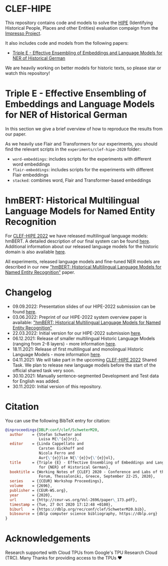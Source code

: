 # CLEF-HIPE

This repository contains code and models to solve the [HIPE](https://impresso.github.io/CLEF-HIPE-2020/)
(Identifying Historical People, Places and other Entities) evaluation compaign from the [Impresso Project](https://impresso-project.ch/).

It also includes code and models from the following papers:

* [Triple E - Effective Ensembling of Embeddings and Language Models for NER of Historical German](http://ceur-ws.org/Vol-2696/paper_173.pdf)

We are heavily working on better models for historic texts, so please star or watch this repository!

# Triple E - Effective Ensembling of Embeddings and Language Models for NER of Historical German

In this section we give a brief overview of how to reproduce the results from our paper.

As we heavily use Flair and Transformers for our experiments, you should find the relevant scripts in the
`experiments/clef-hipe-2020` folder:

* `word-embeddings`: includes scripts for the experiments with different word embeddings
* `flair-embeddings`: includes scripts for the experiments with different Flair embeddings
* `stacked`: combines word, Flair and Transformer-based embeddings

# hmBERT: Historical Multilingual Language Models for Named Entity Recognition

For [CLEF-HIPE 2022](https://hipe-eval.github.io/HIPE-2022/tasks) we have released multilingual language models: hmBERT.
A detailed description of our final system can be found [here](experiments/clef-hipe-2022/README.md). Additional information
about our released language models for the historic domain is also available [here](hlms.md).

All experiments, released language models and fine-tuned NER models are described in our new
["hmBERT: Historical Multilingual Language Models for Named Entity Recognition"](https://arxiv.org/abs/2205.15575) paper.

# Changelog

* 09.09.2022: Presentation slides of our HIPE-2022 submission can be found [here](https://github.com/dbmdz/clef-hipe/raw/main/experiments/clef-hipe-2022/Pr%C3%A4sentationHISTeria.pdf).
* 03.06.2022: Preprint of our HIPE-2022 system overview paper is available:
              ["hmBERT: Historical Multilingual Language Models for Named Entity Recognition"](https://arxiv.org/abs/2205.15575)
* 22.03.2022: Initial version for our HIPE-2022 submission [here](experiments/clef-hipe-2022/README.md).
* 06.12.2021: Release of smaller multilingual Historic Language Models (ranging from 2-8 layers) - more information [here](hlms.md).
* 18.11.2021: Release of first multilingual and monolingual Historic Language Models - more information [here](hlms.md).
* 04.11.2021: We will take part in the upcoming [CLEF-HIPE 2022](https://hipe-eval.github.io/HIPE-2022/tasks) Shared Task.
              We plan to release new language models before the start of the official shared task very soon.
* 30.10.2021: Manually sentence-segmented Development and Test data for English was added.
* 30.11.2020: Initial version of this repository.

# Citation

You can use the following BibTeX entry for citation:

```bibtex
@inproceedings{DBLP:conf/clef/SchweterM20,
  author    = {Stefan Schweter and
               Luisa M{\"{a}}rz},
  editor    = {Linda Cappellato and
               Carsten Eickhoff and
               Nicola Ferro and
               Aur{\'{e}}lie N{\'{e}}v{\'{e}}ol},
  title     = {Triple {E} - Effective Ensembling of Embeddings and Language Models
               for {NER} of Historical German},
  booktitle = {Working Notes of {CLEF} 2020 - Conference and Labs of the Evaluation
               Forum, Thessaloniki, Greece, September 22-25, 2020},
  series    = {{CEUR} Workshop Proceedings},
  volume    = {2696},
  publisher = {CEUR-WS.org},
  year      = {2020},
  url       = {http://ceur-ws.org/Vol-2696/paper\_173.pdf},
  timestamp = {Tue, 27 Oct 2020 17:12:48 +0100},
  biburl    = {https://dblp.org/rec/conf/clef/SchweterM20.bib},
  bibsource = {dblp computer science bibliography, https://dblp.org}
}
```

# Acknowledgements

Research supported with Cloud TPUs from Google's TPU Research Cloud (TRC).
Many Thanks for providing access to the TPUs ❤️
